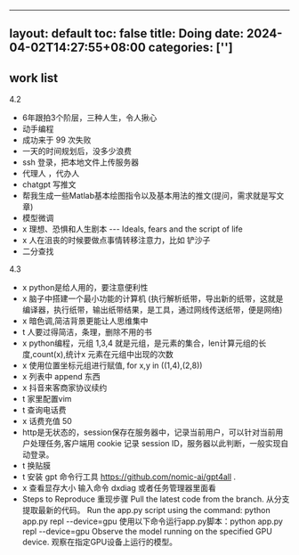 
---
layout: default
toc: false
title: Doing 
date:  2024-04-02T14:27:55+08:00
categories: ['']
---


## work list

4.2 

- 6年跟拍3个阶层，三种人生，令人揪心 
- 动手编程
- 成功来于 99 次失败
- 一天的时间规划后，没多少浪费
- ssh 登录，把本地文件上传服务器
- 代理人 ，代办人
- chatgpt 写推文
- 帮我生成一些Matlab基本绘图指令以及基本用法的推文(提问，需求就是写文章)
- 模型微调
- x 理想、恐惧和人生剧本 --- Ideals, fears and the script of life
- x 人在沮丧的时候要做点事情转移注意力，比如 铲沙子
-  二分查找

4.3
- x python是给人用的，要注意便利性
- x 脑子中搭建一个最小功能的计算机 (执行解析纸带，导出新的纸带，这就是编译器，执行纸带，输出纸带结果，是工具，通过网线传送纸带，便是网络)
- x 暗色调,简洁背景更能让人思维集中
- t 人要过得简洁，条理，删除不用的书
- x python编程，元组 1,3,4 就是元组，是元素的集合，len计算元组的长度,count(x),统计x 元素在元组中出现的次数
- x 使用位置坐标元组进行赋值, for x,y in ((1,4),(2,8))
- x 列表中 append 东西
- x 抖音来客商家协议续约
- t 家里配置vim 
- t 查询电话费
- x 话费充值 50
- http是无状态的，session保存在服务器中，记录当前用户，可以针对当前用户处理任务,客户端用 cookie 记录 session ID，服务器以此判断，一般实现自动登录。
- t 换贴膜
- t 安装 gpt 命令行工具 https://github.com/nomic-ai/gpt4all .
- x  查看显存大小  输入命令 dxdiag 或者任务管理器里面看
- Steps to Reproduce 重现步骤
Pull the latest code from the branch.
从分支提取最新的代码。
Run the app.py script using the command: python app.py repl --device=gpu
使用以下命令运行app.py脚本：python app.py repl --device=gpu
Observe the model running on the specified GPU device.
观察在指定GPU设备上运行的模型。
